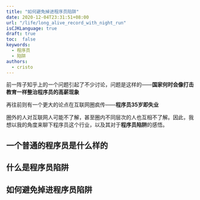```yaml
---
title: "如何避免掉进程序员陷阱"
date: 2020-12-04T23:31:51+08:00
url: "/life/long_alive_record_with_night_run"
isCJKLanguage: true
draft: true
toc:  false
keywords:
  - 程序员
  - 陷阱
authors:
  - cristo
---
```






前一阵子知乎上的一个问题引起了不少讨论，问题是这样的——**国家何时会像打击教育一样整治程序员的高薪现象**

再往前则有一个更大的论点在互联网圈疯传——**程序员35岁即失业**

圈外的人对互联网人可能不了解，甚至圈内不同层次的人也互相不了解。因此，我想以我的角度来聊下程序员这个行业，以及其对于**程序员陷阱**的感悟。

## 一个普通的程序员是什么样的



## 什么是程序员陷阱

## 如何避免掉进程序员陷阱

